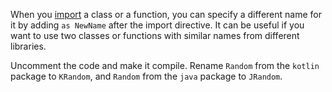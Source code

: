 

When you [import](https://kotlinlang.org/docs/packages.html#imports)
a class or a function, you can specify a different name for it
by adding `as NewName` after the import directive.
It can be useful if you want to use two classes or functions with similar names
from different libraries.

Uncomment the code and make it compile.
Rename `Random` from the `kotlin` package to `KRandom`,
and `Random` from the `java` package to `JRandom`. 
